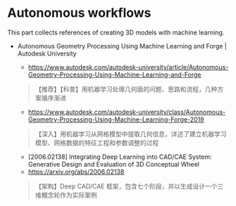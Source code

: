 # Autonomous workflows
This part collects references of creating 3D models with machine learning.

* Autonomous Geometry Processing Using Machine Learning and Forge | Autodesk University
  * https://www.autodesk.com/autodesk-university/article/Autonomous-Geometry-Processing-Using-Machine-Learning-and-Forge
  > 【推荐】【科普】用机器学习处理几何面的问题、思路和流程，几种方案循序渐进
  * https://www.autodesk.com/autodesk-university/class/Autonomous-Geometry-Processing-Using-Machine-Learning-Forge-2019
  >【深入】用机器学习从网格模型中提取几何信息，详述了建立机器学习模型、网格数据的特征工程和参数调整的过程
  
  
  * [2006.02138] Integrating Deep Learning into CAD/CAE System: Generative Design and Evaluation of 3D Conceptual Wheel
  * https://arxiv.org/abs/2006.02138
  >【架构】Deep CAD/CAE 框架，包含七个阶段，并以生成设计一个三维概念轮作为实际案例
